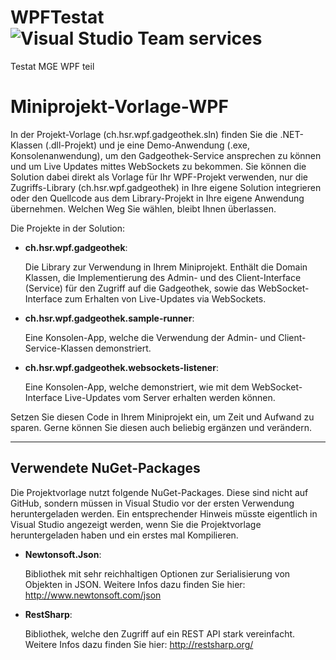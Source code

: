 # WPFTestat ![Visual Studio Team services](https://img.shields.io/vso/build/janicmikes/2e7dab1e-4c9b-4dbf-b78b-9c9020dde9db/1.svg)
Testat MGE WPF teil

# Miniprojekt-Vorlage-WPF
In der Projekt-Vorlage (ch.hsr.wpf.gadgeothek.sln) finden Sie die .NET-Klassen (.dll-Projekt) und je eine Demo-Anwendung (.exe, Konsolenanwendung), um den Gadgeothek-Service ansprechen zu können und um Live Updates mittes WebSockets zu bekommen. Sie können die Solution dabei direkt als Vorlage für Ihr WPF-Projekt verwenden, nur die Zugriffs-Library (ch.hsr.wpf.gadgeothek) in Ihre eigene Solution integrieren oder den Quellcode aus dem Library-Projekt in Ihre eigene Anwendung übernehmen. Welchen Weg Sie wählen, bleibt Ihnen überlassen.

Die Projekte in der Solution:

* __ch.hsr.wpf.gadgeothek__:

   Die Library zur Verwendung in Ihrem Miniprojekt. Enthält die Domain Klassen, die Implementierung des Admin- und des Client-Interface (Service) für den Zugriff auf die Gadgeothek, sowie das WebSocket-Interface zum Erhalten von Live-Updates via WebSockets.

* __ch.hsr.wpf.gadgeothek.sample-runner__:

   Eine Konsolen-App, welche die Verwendung der Admin- und Client-Service-Klassen demonstriert. 


* __ch.hsr.wpf.gadgeothek.websockets-listener__:

  Eine Konsolen-App, welche demonstriert, wie mit dem WebSocket-Interface Live-Updates vom Server erhalten werden können. 

 
Setzen Sie diesen Code in Ihrem Miniprojekt ein, um Zeit und Aufwand zu sparen. Gerne können Sie diesen auch beliebig ergänzen und verändern.


---
## Verwendete NuGet-Packages
Die Projektvorlage nutzt folgende NuGet-Packages. Diese sind nicht auf GitHub, sondern müssen in Visual Studio vor der ersten Verwendung heruntergeladen werden. Ein entsprechender Hinweis müsste eigentlich in Visual Studio angezeigt werden, wenn Sie die Projektvorlage heruntergeladen haben und ein erstes mal Kompilieren.

* __Newtonsoft.Json__:

  Bibliothek mit sehr reichhaltigen Optionen zur Serialisierung von Objekten in JSON. Weitere Infos dazu finden Sie hier: http://www.newtonsoft.com/json

* __RestSharp__: 

  Bibliothek, welche den Zugriff auf ein REST API stark vereinfacht. Weitere Infos dazu finden Sie hier: http://restsharp.org/ 
